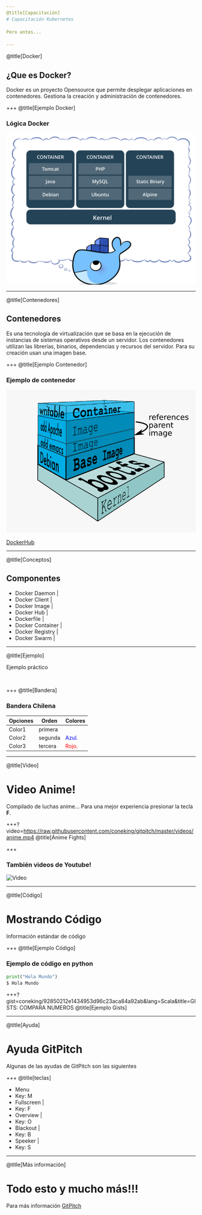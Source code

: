 ```yaml
---
@title[Capacitación]
# Capacitación Kubernetes

Pero antes...

---
```

@title[Docker]
## ¿Que es Docker?

Docker es un proyecto Opensource que permite desplegar aplicaciones en contenedores. Gestiona la creación y administración de contenedores.

+++
@title[Ejemplo Docker]
### Lógica Docker
<p align="center"><img src="https://raw.githubusercontent.com/coneking/charla_kube/develop/images/docker.png" width="600" /></p>

---
@title[Contenedores]
## Contenedores

Es una tecnología de virtualización que se basa en la ejecución de instancias de sistemas operativos desde un servidor. Los contenedores utilizan las librerías, binarios, dependencias y recursos del servidor. Para su creación usan una imagen base.

+++
@title[Ejemplo Contenedor]
### Ejemplo de contenedor
<p align="center"><img src="https://raw.githubusercontent.com/coneking/charla_kube/develop/images/container.png" width="600" /></p>

[DockerHub](https://hub.docker.com/)

---
@title[Conceptos]
## Componentes

- Docker Daemon |
- Docker Client |
- Docker Image |
- Docker Hub |
- Dockerfile |
- Docker Container |
- Docker Registry |
- Docker Swarm |


---
@title[Ejemplo]

Ejemplo práctico

```git


```

+++
@title[Bandera]
### Bandera Chilena


Opciones | Orden | Colores 
 --- | --- | --- 
Color1 | primera | <span style="font-size:1em; color:white">Blanco.</span>
Color2 | segunda | <span style="font-size:1em; color:blue">Azul.</span>
Color3 | tercera | <span style="font-size:1em; color:red">Rojo.</span>

---
@title[Video]
# Video Anime!

Compilado de luchas anime... Para una mejor experiencia presionar la tecla **F**.

+++?video=https://raw.githubusercontent.com/coneking/gitpitch/master/videos/anime.mp4
@title[Anime Fights]

+++
### También videos de Youtube!

![Video](https://www.youtube.com/embed/DPPUBgJl68w)

---
@title[Código]
# Mostrando Código

Información estándar de código

+++
@title[Ejemplo Código]
### Ejemplo de código en python

```python
print("Hola Mundo")
$ Hola Mundo
```


+++?gist=coneking/92850212e1434953d96c23aca84a92ab&lang=Scala&title=GISTS: COMPARA NUMEROS
@title[Ejemplo Gists]

---
@title[Ayuda]
# Ayuda GitPitch

Algunas de las ayudas de GitPitch son las siguientes

+++
@title[teclas]
- Menu
 - Key: M 
- Fullscreen |
 - Key: F 
- Overview |
 - Key: O 
- Blackout |
 - Key: B 
- Speeker |
 - Key: S 

---
@title[Más información]
# Todo esto y mucho más!!!

Para más información [GitPitch](https://github.com/gitpitch/gitpitch/wiki)
